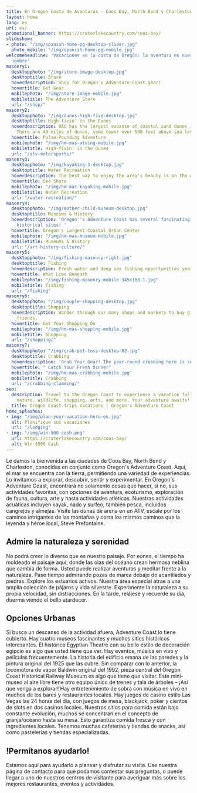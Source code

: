 ```yaml
---
title: En Oregon Costa de Aventuras - Coos Bay, North Bend y Charleston
layout: home
lang: es
url: es/
promotional_banner: https://craterlakecountry.com/coos-bay/
slideshow:
- photo: "/img/spanish-home-pg-desktop-slider.jpg"
  photo_mobile: "/img/spanish-home-pg-mobile.jpg"
welcomeheadline: 'Vacaciones en la costa de Oregón: la aventura es nuestro segundo
  nombre'
masonry1:
  desktopphoto: "/img/store-image-desktop.jpg"
  desktoptitle: Store
  hoverdescription: Shop for Oregon's Adventure Coast gear!
  hovertitle: Get Gear
  mobilephoto: "/img/store-image-mobile.jpg"
  mobiletitle: The Adventure Store
  url: "/shop/"
masonry2:
  desktopphoto: "/img/dunes-high-five-desktop.jpg"
  desktoptitle: High-fivin' in the Dunes
  hoverdescription: OAC has the largest expanse of coastal sand dunes in North America.
    There are 40 miles of dunes, some tower over 500 feet above sea level.
  hovertitle: Pulse-Pounding Adventure
  mobilephoto: "/img/hm-mas-atving-mobile.jpg"
  mobiletitle: High-fivin' in the Dunes
  url: "/atv-motorsports/"
masonry3:
  desktopphoto: "/img/kayaking-3-desktop.jpg"
  desktoptitle: Water Recreation
  hoverdescription: The best way to enjoy the area's beauty is on the water.
  hovertitle: See Shore
  mobilephoto: "/img/hm-mas-kayaking-mobile.jpg"
  mobiletitle: Water Recreation
  url: "/water-recreation/"
masonry4:
  desktopphoto: "/img/mother-child-museum-desktop.jpg"
  desktoptitle: Museums & History
  hoverdescription: 'Oregon''s Adventure Coast has several fascinating museums and
    historical sites! '
  hovertitle: Oregon's Largest Coastal Urban Center
  mobilephoto: "/img/hm-mas-museum-mobile.jpg"
  mobiletitle: Museums & History
  url: "/art-history-culture/"
masonry5:
  desktopphoto: "/img/fishing-masonry-right.jpg"
  desktoptitle: Fishing
  hoverdescription: Fresh water and deep sea fishing opportunities year 'round.
  hovertitle: What Lies Beneath
  mobilephoto: "/img/fishing-masonry-mobile-345x160-1.jpg"
  mobiletitle: Fishing
  url: "/fishing"
masonry6:
  desktopphoto: "/img/couple-shopping-desktop.jpg"
  desktoptitle: Shopping
  hoverdescription: Wander through our many shops and markets to buy gifts for your
    friends.
  hovertitle: Get Your Shopping On
  mobilephoto: "/img/hm-mas-shopping-mobile.jpg"
  mobiletitle: Shopping
  url: "/shopping/"
masonry7:
  desktopphoto: "/img/crab-pot-toss-desktop-02.jpg"
  desktoptitle: Crabbing
  hoverdescription: 'Grab Your Gear! The year-round crabbing here is second to none.  '
  hovertitle: " Catch Your Fresh Dinner"
  mobilephoto: "/img/hm-mas-crabbing-mobile.jpg"
  mobiletitle: Crabbing
  url: "/crabbing-clamming/"
seo:
  description: Travel to the Oregon Coast to experience a vacation full of adventure,
    nature, wildlife, shopping, arts, and more. Your adventure awaits!
  title: Oregon Coast Trips Vacations | Oregon's Adventure Coast
home_splashes:
- img: "/img/plan-your-vacation-hero-es.jpg"
  alt: Planifique sus vacaciones
  url: "/lodging"
- img: "/img/win-500-cash.png"
  url: https://craterlakecountry.com/coos-bay/
  alt: Win $500 Cash
---
```

Le damos la bienvenida a las ciudades de Coos Bay, North Bend y Charleston, conocidas en conjunto como Oregon's Adventure Coast. Aquí, el mar se encuentra con la tierra, permitiendo una variedad de experiencias. Lo invitamos a explorar, descubrir, sentir y experimentar. 
En Oregon's Adventure Coast, encontrará no solamente cosas que hacer, si no, sus actividades favoritas, con opciones de aventura, ecoturismo, exploración de fauna, cultura, arte y hasta actividades atléticas.
Nuestras actividades acuáticas incluyen kayak, nado y surfeo, también pesca, incluidos cangrejos y almejas. Visite las dunas de arena en un ATV, escale por los caminos intrigantes de las montañas y corra los mismos caminos que la leyenda y héroe local, Steve Prefontaine. 
## Admire la naturaleza y serenidad
No podrá creer lo diverso que es nuestro paisaje. Por eones, el tiempo ha moldeado el paisaje aquí, donde las olas del océano crean hermosa neblina que cambia de forma. Usted puede realizar aventuras y meditar frente a la naturaleza.
Pase tiempo admirando pozas de marea debajo de acantilados y piedras. Explore los estuarios activos. Nuestra área especial atrae a una amplia colección de pájaros y vida silvestre. Experimente la naturaleza a su propia velocidad, sin distracciones. En la tarde, relájese y recuerde su día, duerma viendo el bello atardecer.
## Opciones Urbanas
Si busca un descanso de la actividad afuera, Adventure Coast lo tiene cubierto. Hay cuatro museos fascinantes y muchos sitios históricos interesantes. 
El histórico Egyptian Theatre con su bello estilo de decoración egipcio es algo que usted tiene que ver. Hay eventos, música en vivo y películas frecuentemente. La historia del edificio emana de las paredes y la pintura original del 1925 que las cubre. 
Sin comparar con lo anterior, la locomotora de vapor Baldwin original del 1992, pieza central del Oregon Coast Historical Railway Museum es algo que tiene que visitar. Este mini-museo al aire libre tiene otro equipo único de trenes y tala de árboles – ¡Así que venga a explorar!
Hay entretenimiento de sobra con música en vivo en muchos de los bares y restaurantes locales. Hay juegos de casino estilo Las Vegas las 24 horas del día, con juegos de mesa, blackjack, póker y cientos de slots en dos casinos locales.
Nuestros sitios para comida están bajo constante evolución, muchos se concentran en el concepto de granja/océano hasta su mesa. Esto garantiza comida fresca y con ingredientes locales. Tenemos muchas cafeterías y tiendas de snacks, así como pastelerías y tiendas especializadas.
## !Permítanos ayudarlo!
Estamos aquí para ayudarlo a planear y disfrutar su visita. Use nuestra página de contacto para que podamos contestar sus preguntas, o puede llegar a uno de nuestros centros de visitante para averiguar más sobre los mejores restaurantes, eventos y actividades.